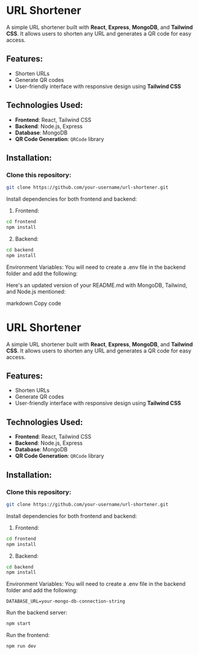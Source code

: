 # URL Shortener

A simple URL shortener built with **React**, **Express**, **MongoDB**, and **Tailwind CSS**. It allows users to shorten any URL and generates a QR code for easy access.

## Features:
- Shorten URLs
- Generate QR codes
- User-friendly interface with responsive design using **Tailwind CSS**

## Technologies Used:
- **Frontend**: React, Tailwind CSS
- **Backend**: Node.js, Express
- **Database**: MongoDB
- **QR Code Generation**: `QRCode` library

## Installation:

### Clone this repository:
```bash
git clone https://github.com/your-username/url-shortener.git
```

Install dependencies for both frontend and backend:
1. Frontend:

```bash
cd frontend
npm install
```
2. Backend:

```bash
cd backend
npm install
```

Environment Variables:
You will need to create a .env file in the backend folder and add the following:

Here's an updated version of your README.md with MongoDB, Tailwind, and Node.js mentioned:

markdown
Copy code
# URL Shortener

A simple URL shortener built with **React**, **Express**, **MongoDB**, and **Tailwind CSS**. It allows users to shorten any URL and generates a QR code for easy access.

## Features:
- Shorten URLs
- Generate QR codes
- User-friendly interface with responsive design using **Tailwind CSS**

## Technologies Used:
- **Frontend**: React, Tailwind CSS
- **Backend**: Node.js, Express
- **Database**: MongoDB
- **QR Code Generation**: `QRCode` library

## Installation:

### Clone this repository:
```bash
git clone https://github.com/your-username/url-shortener.git
```

Install dependencies for both frontend and backend:
1. Frontend:

```bash
cd frontend
npm install
```
2. Backend:

```bash
cd backend
npm install
```

Environment Variables:
You will need to create a .env file in the backend folder and add the following:

```
DATABASE_URL=your-mongo-db-connection-string
```

Run the backend server:
```bash
npm start
```
Run the frontend:
```bash
npm run dev
```


